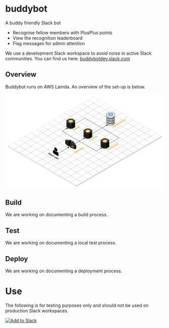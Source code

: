 # buddybot

A buddy friendly Slack bot

* Recognise fellow members with PlusPlus points
* View the recognition leaderboard
* Flag messages for admin attention

We use a development Slack workspace to avoid noise in active Slack communities. You can find us here: [buddybotdev.slack.com](https://buddybotdev.slack.com/)

## Overview

Buddybot runs on AWS Lamda. An overview of the set-up is below.

![AWS Lambda Architecture](docs/BuddyBot.png)

## Build

We are working on documenting a build process.

## Test

We are working on documenting a local test process.

## Deploy

We are working on documenting a deployment process.

# Use

The following is for testing purposes only and should not be used on production Slack workspaces.

<a href="https://slack.com/oauth/authorize?scope=commands,bot&client_id=394549252435.394657293682&redirect_url=https://k1jenua1ml.execute-api.eu-west-1.amazonaws.com/Prod/auth"><img alt="Add to Slack" height="40" width="139" src="https://platform.slack-edge.com/img/add_to_slack.png" srcset="https://platform.slack-edge.com/img/add_to_slack.png 1x, https://platform.slack-edge.com/img/add_to_slack@2x.png 2x" /></a>
